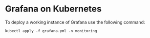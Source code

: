 # Grafana on Kubernetes

To deploy a working instance of Grafana use the following command:
```shell
kubectl apply -f grafana.yml -n monitoring
```

